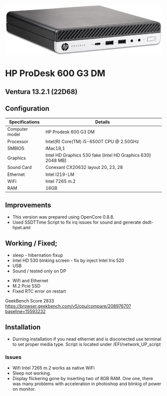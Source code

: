 ![HP Prodesk 600 G3 DM](OC/Resources/Image/hp-prodesk-600-g3-dm.jpg)
# HP ProDesk 600 G3 DM 
## Ventura 13.2.1 (22D68)

## Configuration

| Specifications | Details                                          |
| ------------------- | ------------------------------------------- |
| Computer model      | HP Prodesk 600 G3 DM      					|
| Processor           | Intel(R) Core(TM) i5-6500T CPU @ 2.50GHz    |
| SMBIOS              | iMac18,1     |
| Graphics			  | Intel HD Graphics 530 fake [Intel HD Graphics 630] 2048  MB]                 		|
| Sound Card          | Conexant	CX20632  layout 20, 23, 28             |
| Ethernet		      | Intel I219-LM                      |
| WiFi		          | Intel 7265 m.2                          	|
| RAM		          | 16GB                                     	|




## Improvements

- This version was prepared using OpenCore 0.8.8.
- Used SSDTTime Script to fix irq issues for sound and generate dsdt-hpet.aml 




## Working / Fixed; 

+ sleep - hibernation fixup
+ Intel HD 530 blnking screen - fix by inject Intel Iris 520 
+ USB
+ Sound / tested only on DP
<!-- + Fixed Airplay screen mirroring - black screen with mouse cursor (Skylake isue)  -->
<!-- + iMessages -->
+ Wifi and Ethernet
+ M.2 Pcie SSD 
+ Fixed RTC error on restart 

GeekBench Score 2833
https://browser.geekbench.com/v5/cpu/compare/20897670?baseline=15593232

## Installation




- Durning installation if you nead ethernet and is disconected use terminal to set proper media type. Script is located under /EFI/network_UP_script 


### Issues
+ Wifi Intel 7265 m.2 works as native WiFi
+ Sleep not working. 
+ Display flickering gone by inserting two of 8GB RAM. One one, there was many problems with acceleration in photoshop and blinkig of power on monitor. 